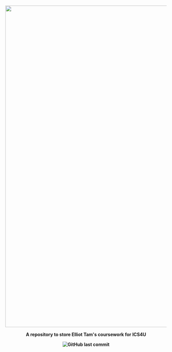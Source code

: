

<h4 align="center">
<img align="center" src="https://github.com/Eteaisme/ICS3U/assets/97298687/857d3800-7630-445b-a336-9eed8c41702d" width="1000" >
    
A repository to store Elliot Tam's coursework for ICS4U
    
![GitHub last commit](https://img.shields.io/github/last-commit/Eteaisme/ICS3U)
<h4>




